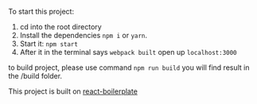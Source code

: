 To start this project:
  
  1. cd into the root directory
  2. Install the dependencies `npm i` or `yarn`.
  3. Start it: `npm start`
  4. After it in the terminal says `webpack built` open up `localhost:3000`

to build project, please use command
`npm run build`
you will find result in the /build folder.

This project is built on <a href="https://github.com/mxstbr/react-boilerplate/" target="_blank">react-boilerplate</a>